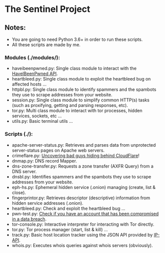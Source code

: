 # The Sentinel Project
## Notes: 
- You are going to need Python 3.6+ in order to run these scripts.
- All these scripts are made by me.

### Modules (./modules/):
 - haveibeenpwned.py: Single class module to interact with the [HaveIBeenPwned API](https://haveibeenpwned.com/API/).
 - heartbleed.py: Single class module to exploit the heartbleed bug on affected hosts ...
 - httpbl.py: Single class module to identify spammers and the spambots they use to scrape addresses from your website.
 - session.py: Single class module to simplify common HTTP(s) tasks (such as proxifying, getting and parsing responses, etc).
 - tor.py: Multi class module to interact with tor processes, hidden services, sockets, etc ...
 - utils.py: Basic terminal utils ...

### Scripts (./):
- apache-server-status.py: Retrieves and parses data from unprotected server-status pages on Apache web servers.
- crimeflare.py: [Uncovering bad guys hiding behind CloudFlare](http://crimeflare.com)!
- dnmap.py: DNS record Mapper.
- dns-zone-transfer.py: Requests a zone transfer (AXFR Query) from a DNS server.
- dnsbl.py: Identifies spammers and the spambots they use to scrape addresses from your website.
- eph-hs.py: Ephemeral hidden service (.onion) managing (create, list & close).
- fingerprintor.py: Retrieves descriptor (descriptive) information from hidden service addresses (.onion).
- heartbleed.py: Check and exploit the heartbleed bug ...
- pwn-test.py: [Check if you have an account that has been compromised in a data breach](https://haveibeenpwned.com/).
- tor-console.py: Interactive interpreter for interacting with Tor directly.
- tor.py: Tor process manager (start, list & kill) ...
- track.py: Basic host location tracker using the JSON API provided by [IP-API](http://ip-api.com).
- whois.py: Executes whois queries against whois servers (obviously).
